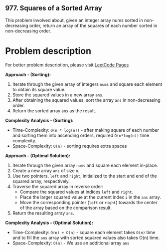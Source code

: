 ## 977. Squares of a Sorted Array

This problem involved about, given an integer array nums sorted in non-decreasing order, return an array of the squares of each number sorted in non-decreasing order.

# Problem description

For better problem description, please visit [LeetCode Pages](https://leetcode.com/problems/squares-of-a-sorted-array/description/)

**Approach - (Sorting):**<br/>

1. Iterate through the given array of integers `nums` and square each element to obtain its square value.
2. Store the squared values in a new array `ans`.
3. After obtaining the squared values, sort the array `ans` in non-decreasing order.
4. Return the sorted array `ans` as the result.

**Complexity Analysis - (Sorting):**<br/>

-   Time-Complexity: `O(n * log(n))` - after making square of each number and sorting them into ascending orders, required `O(n*log(n))` time complexity.
-   Space-Complexity: `O(n)` - sorting requires extra spaces

**Approach - (Optimal Solution):**<br/>

1. Iterate through the given array `nums` and square each element in-place.
2. Create a new array `ans` of size `n`.
3. Use two pointers, `left` and `right`, initialized to the start and end of the squared array, respectively.
4. Traverse the squared array in reverse order:
    - Compare the squared values at indices `left` and `right`.
    - Place the larger squared value at the current index `i` in the `ans` array.
    - Move the corresponding pointer (`left` or `right`) towards the center of the array based on the comparison result.
5. Return the resulting array `ans`.

**Complexity Analysis - (Optimal Solution):**<br/>

-   Time-Complexity: `O(n) + O(n)` - square each element takes `O(n)` time and to fill the `ans` array with sorted squared values also takes O(n) time.
-   Space-Complexity: `O(n)` - We use an additional array `ans`
